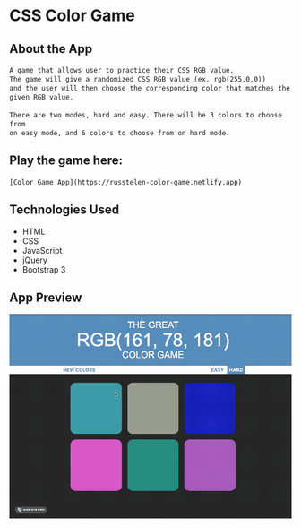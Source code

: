 # CSS Color Game

## About the App

    A game that allows user to practice their CSS RGB value.
    The game will give a randomized CSS RGB value (ex. rgb(255,0,0))
    and the user will then choose the corresponding color that matches the
    given RGB value.

    There are two modes, hard and easy. There will be 3 colors to choose from
    on easy mode, and 6 colors to choose from on hard mode.
    
## Play the game here:
    
    [Color Game App](https://russtelen-color-game.netlify.app)

## Technologies Used
- HTML
- CSS
- JavaScript
- jQuery
- Bootstrap 3

## App Preview
![app preview](apppreview.gif)
